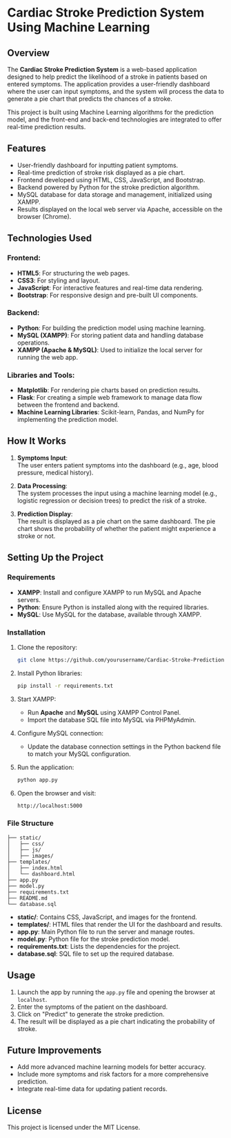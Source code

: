 # Cardiac Stroke Prediction System Using Machine Learning

## Overview

The **Cardiac Stroke Prediction System** is a web-based application designed to help predict the likelihood of a stroke in patients based on entered symptoms. The application provides a user-friendly dashboard where the user can input symptoms, and the system will process the data to generate a pie chart that predicts the chances of a stroke. 

This project is built using Machine Learning algorithms for the prediction model, and the front-end and back-end technologies are integrated to offer real-time prediction results.

## Features

- User-friendly dashboard for inputting patient symptoms.
- Real-time prediction of stroke risk displayed as a pie chart.
- Frontend developed using HTML, CSS, JavaScript, and Bootstrap.
- Backend powered by Python for the stroke prediction algorithm.
- MySQL database for data storage and management, initialized using XAMPP.
- Results displayed on the local web server via Apache, accessible on the browser (Chrome).

## Technologies Used

### Frontend:
- **HTML5**: For structuring the web pages.
- **CSS3**: For styling and layout.
- **JavaScript**: For interactive features and real-time data rendering.
- **Bootstrap**: For responsive design and pre-built UI components.

### Backend:
- **Python**: For building the prediction model using machine learning.
- **MySQL (XAMPP)**: For storing patient data and handling database operations.
- **XAMPP (Apache & MySQL)**: Used to initialize the local server for running the web app.

### Libraries and Tools:
- **Matplotlib**: For rendering pie charts based on prediction results.
- **Flask**: For creating a simple web framework to manage data flow between the frontend and backend.
- **Machine Learning Libraries**: Scikit-learn, Pandas, and NumPy for implementing the prediction model.

## How It Works

1. **Symptoms Input**:  
   The user enters patient symptoms into the dashboard (e.g., age, blood pressure, medical history).
   
2. **Data Processing**:  
   The system processes the input using a machine learning model (e.g., logistic regression or decision trees) to predict the risk of a stroke.

3. **Prediction Display**:  
   The result is displayed as a pie chart on the same dashboard. The pie chart shows the probability of whether the patient might experience a stroke or not.

## Setting Up the Project

### Requirements

- **XAMPP**: Install and configure XAMPP to run MySQL and Apache servers.
- **Python**: Ensure Python is installed along with the required libraries.
- **MySQL**: Use MySQL for the database, available through XAMPP.

### Installation

1. Clone the repository:
    ```bash
    git clone https://github.com/yourusername/Cardiac-Stroke-Prediction-System.git
    ```

2. Install Python libraries:
    ```bash
    pip install -r requirements.txt
    ```

3. Start XAMPP:
    - Run **Apache** and **MySQL** using XAMPP Control Panel.
    - Import the database SQL file into MySQL via PHPMyAdmin.

4. Configure MySQL connection:
    - Update the database connection settings in the Python backend file to match your MySQL configuration.

5. Run the application:
    ```bash
    python app.py
    ```

6. Open the browser and visit:
    ```bash
    http://localhost:5000
    ```

### File Structure

```plaintext
├── static/
│   ├── css/
│   ├── js/
│   ├── images/
├── templates/
│   ├── index.html
│   └── dashboard.html
├── app.py
├── model.py
├── requirements.txt
├── README.md
└── database.sql
```

- **static/**: Contains CSS, JavaScript, and images for the frontend.
- **templates/**: HTML files that render the UI for the dashboard and results.
- **app.py**: Main Python file to run the server and manage routes.
- **model.py**: Python file for the stroke prediction model.
- **requirements.txt**: Lists the dependencies for the project.
- **database.sql**: SQL file to set up the required database.

## Usage

1. Launch the app by running the `app.py` file and opening the browser at `localhost`.
2. Enter the symptoms of the patient on the dashboard.
3. Click on "Predict" to generate the stroke prediction.
4. The result will be displayed as a pie chart indicating the probability of stroke.

## Future Improvements

- Add more advanced machine learning models for better accuracy.
- Include more symptoms and risk factors for a more comprehensive prediction.
- Integrate real-time data for updating patient records.

## License

This project is licensed under the MIT License.
